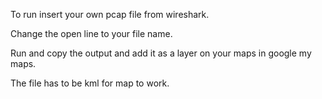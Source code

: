 To run insert your own pcap file from wireshark.

Change the open line to your file name.

Run and copy the output and add it as a layer on your maps in google my maps.

The file has to be kml for map to work.

